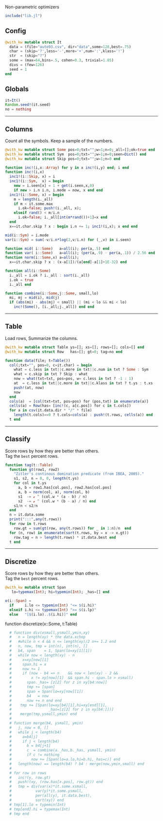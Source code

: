

```julia
```

 Non-parametric optimizers

```julia
include("lib.jl")
```

 ## Config

```julia
@with_kw mutable struct It
  data = (file="auto93.csv", dir="data",some=128,best=.75)
  char = (skip='?',less='-',more='+',num=':',klass='!')
  str  = (skip="?")
  some = (max=64,bins=.5, cohen=0.3, trivial=1.05)
  divs = (few=126)
  seed = 1
end
```

 ## Globals

```julia
it=It()
Random.seed!(it.seed)
no = nothing
```

-------------------------------------------------------------------
 ## Columns
 Count all the symbols. Keep a sample of the numbers.

```julia
@with_kw mutable struct Some pos=0;txt="";w=1;n=0;_all=[];ok=true end
@with_kw mutable struct Sym  pos=0;txt="";w=1;n=0;seen=Dict() end
@with_kw mutable struct Skip pos=0;txt="";w=1;n=0 end

function inc!(i,x::Array) for y in x inc!(i,y) end; i end
function inc!(i,x) 
  inc1!(i::Skip, x) = i 
  inc1!(i::Sym,  x) = begin
    new = i.seen[x] = 1 + get(i.seen,x,0) 
    if new > i.n i.n, i.mode = now, x end end 
  inc1!(i::Some, x) = begin 
    m = length(i._all)
    if m < it.some.max    
      i.ok=false; push!(i._all, x); 
    elseif rand() < m/i.n 
      i.ok=false; i._all[int(m*rand())+1]=x end 
  end
  x==it.char.skip ? x : begin i.n += 1; inc1!(i,x); x end end

mid(i::Sym) = i.mode 
var(i::Sym) = sum(-v/i.n*log(2,v/i.n) for (_,v) in i.seen) 

function mid( i::Some)   a=all(i); per(a,.5) end
function var( i::Some)   a=all(i); (per(a,.9) - per(a,.1)) / 2.56 end
function norm(i::Some,x) a=all(i);
  x==it.char.skip ? x : (x-a[1])/(a[end]-a[1]+1E-32) end 

function all(i::Some) 
  i._all = i.ok ? i._all : sort(i._all) 
  i.ok = true
  i._all end

function combine(i::Some,j::Some, small,lo) 
  mi, mj = mid(i), mid(j)
  if (abs(mi) - abs(mj) < small) || (mi < lo && mi < lo)
    inc!(Some(), [i._all;j._all]) end end
```

-------------------------------------------------------------------
## Table
Load rows, Summarize the columns.

```julia
@with_kw mutable struct Table ys=[]; xs=[]; rows=[]; cols=[] end
@with_kw mutable struct Row   has=[]; gt=0; tag=no end

function data(file; t=Table())
  col(;txt="", pos=0, c=it.char) = begin
    what = c.less in txt||c.more in txt||c.num in txt ? Some : Sym
    what = c.skip in txt ? Skip : what
    now = what(txt=txt, pos=pos, w= c.less in txt ? -1 : 1) 
    at  = c.less in txt||c.more in txt||c.klass in txt ? t.ys : t.xs
    push!(at, now)  
    now
  end
  cols(a)  = [col(txt=txt, pos=pos) for (pos,txt) in enumerate(a)]
  cells(a) = Row(has= [inc!(c, a[c.pos]) for c in t.cols])
  for a in csv(it.data.dir * "/" * file)
    length(t.cols)==0 ? t.cols=cols(a) : push!(t.rows, cells(a)) end
  t end
```

 -------------------------------------------------------------------
 ## Classify
 Score rows by how they are better than others.   
 Tag the `best` percent rows.

```julia
function tag(t::Table)
  function gt(row1, row2)
    "Zitler's continous domination predicate (from IBEA, 2005)."
    s1, s2, n = 0, 0, length(t.ys)
    for col in t.ys
      a, b = row1.has[col.pos], row2.has[col.pos]
      a, b = norm(col, a), norm(col, b)
      s1  -= ℯ ^ (col.w * (a - b) / n)
      s2  -= ℯ ^ (col.w * (b - a) / n) end
    s1/n < s2/n 
  end
  n = it.data.some
  print(":::",any(t.rows))
  for row in t.rows 
    row.gt = sum(gt(row, any(t.rows)) for _ in 1:n)/n  end
  for (n, row) in enumerate(sort(t.rows, by = x -> x.gt))
    row.tag = n > length(t.rows) * it.data.best end
  t end
```

 -------------------------------------------------------------------
 ## Discretize
 Score rows by how they are better than others.   
 Tag the `best` percent rows.

```julia
@with_kw mutable struct Span 
   lo=typemax(Int); hi=typemin(Int); _has=[] end

o(i::Span) = 
  if     i.lo <= typemin(Int) "<= $(i.hi)" 
  elseif i.hi <= typemax(Int) ">= $(i.lp)" 
  else   "[$(i.lo)..$(i.hi)]" end
```

function discretize(x::Some, t:Table)

```julia
  # function div(xsmall,ysmall,ymin,xy) 
  #   n = length(xy) * the data.xchop
  #   #while n < 4 && n <= length(xy)/2 n+= 1.2 end
  #   n, now, tmp = int(n), int(n), []
  #   b4, span    = 1, Span(lo=xy[1][1])
  #   while now < length(xy) - n
  #     x=xy[now][1]
  #     span.hi = x
  #     now += 1
  #     if (now - b4 => n    && now < len(xy) - 2 && 
  #         x != xy[now][1]  && span.hi - span.lo > xsmall) 
  #       span._has= [z[2] for z in xy[b4:now]]
  #       tmp += [span]
  #       span = Span(lo=xy[now][1])
  #       b4   = now
  #       now += n end end
  #    tmp += [Span(lo=xy[b4][1],hi=xy[end][1],
  #                 _has=[z[2] for z in xy[b4:]])]
  #    merge(tmp,ysmall,ymin) end 
  #
  # function merge(b4, ysmall, ymin)
  #   j, now = 0, []
  #   while j < length(b4)
  #     a=b4[j]
  #     if j < length(b4)
  #       b = b4[j+1]
  #       c  = combine(a._has,b._has, ysmall, ymin)
  #       if c != nothing
  #         now += [Span(lo=a.lo,hi=b.hi,_has=c)] end
  #   length(now) == length(b4) ? b4 : merge(now,ymin,small) end 
  #
  # for row in rows
  #   inc!(y, row.gt)
  #   push!(xy, (row.has[x.pos], row.gt)) end
  #   tmp = div(var(x)*it.some.xsmall,
  #           var(y)*it.some.ysmall,
  #           per(all(y), it.data.best),
  #           sort(xy)) end
  # tmp[1].lo = typemin(Int)
  # tmp[end].hi = typemax(Int)
  # tmp end 
```
